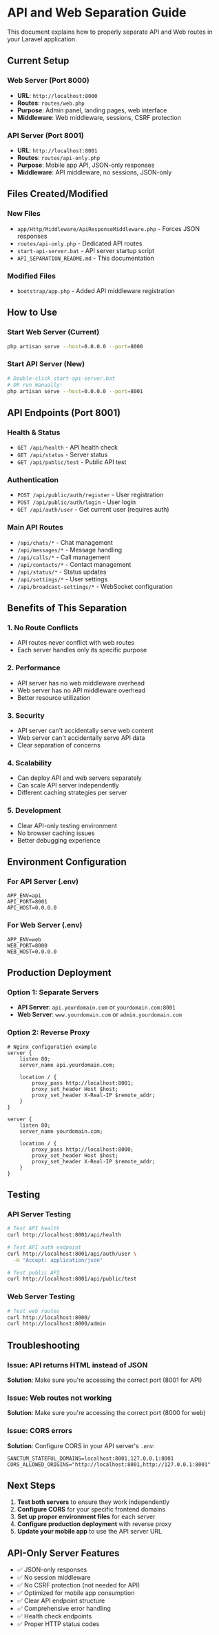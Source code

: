 # API and Web Separation Guide

This document explains how to properly separate API and Web routes in your Laravel application.

## Current Setup

### Web Server (Port 8000)
- **URL**: `http://localhost:8000`
- **Routes**: `routes/web.php`
- **Purpose**: Admin panel, landing pages, web interface
- **Middleware**: Web middleware, sessions, CSRF protection

### API Server (Port 8001)
- **URL**: `http://localhost:8001`
- **Routes**: `routes/api-only.php`
- **Purpose**: Mobile app API, JSON-only responses
- **Middleware**: API middleware, no sessions, JSON-only

## Files Created/Modified

### New Files
- `app/Http/Middleware/ApiResponseMiddleware.php` - Forces JSON responses
- `routes/api-only.php` - Dedicated API routes
- `start-api-server.bat` - API server startup script
- `API_SEPARATION_README.md` - This documentation

### Modified Files
- `bootstrap/app.php` - Added API middleware registration

## How to Use

### Start Web Server (Current)
```bash
php artisan serve --host=0.0.0.0 --port=8000
```

### Start API Server (New)
```bash
# Double-click start-api-server.bat
# OR run manually:
php artisan serve --host=0.0.0.0 --port=8001
```

## API Endpoints (Port 8001)

### Health & Status
- `GET /api/health` - API health check
- `GET /api/status` - Server status
- `GET /api/public/test` - Public API test

### Authentication
- `POST /api/public/auth/register` - User registration
- `POST /api/public/auth/login` - User login
- `GET /api/auth/user` - Get current user (requires auth)

### Main API Routes
- `/api/chats/*` - Chat management
- `/api/messages/*` - Message handling
- `/api/calls/*` - Call management
- `/api/contacts/*` - Contact management
- `/api/status/*` - Status updates
- `/api/settings/*` - User settings
- `/api/broadcast-settings/*` - WebSocket configuration

## Benefits of This Separation

### 1. **No Route Conflicts**
- API routes never conflict with web routes
- Each server handles only its specific purpose

### 2. **Performance**
- API server has no web middleware overhead
- Web server has no API middleware overhead
- Better resource utilization

### 3. **Security**
- API server can't accidentally serve web content
- Web server can't accidentally serve API data
- Clear separation of concerns

### 4. **Scalability**
- Can deploy API and web servers separately
- Can scale API server independently
- Different caching strategies per server

### 5. **Development**
- Clear API-only testing environment
- No browser caching issues
- Better debugging experience

## Environment Configuration

### For API Server (.env)
```env
APP_ENV=api
API_PORT=8001
API_HOST=0.0.0.0
```

### For Web Server (.env)
```env
APP_ENV=web
WEB_PORT=8000
WEB_HOST=0.0.0.0
```

## Production Deployment

### Option 1: Separate Servers
- **API Server**: `api.yourdomain.com` or `yourdomain.com:8001`
- **Web Server**: `www.yourdomain.com` or `admin.yourdomain.com`

### Option 2: Reverse Proxy
```nginx
# Nginx configuration example
server {
    listen 80;
    server_name api.yourdomain.com;

    location / {
        proxy_pass http://localhost:8001;
        proxy_set_header Host $host;
        proxy_set_header X-Real-IP $remote_addr;
    }
}

server {
    listen 80;
    server_name yourdomain.com;

    location / {
        proxy_pass http://localhost:8000;
        proxy_set_header Host $host;
        proxy_set_header X-Real-IP $remote_addr;
    }
}
```

## Testing

### API Server Testing
```bash
# Test API health
curl http://localhost:8001/api/health

# Test API auth endpoint
curl http://localhost:8001/api/auth/user \
  -H "Accept: application/json"

# Test public API
curl http://localhost:8001/api/public/test
```

### Web Server Testing
```bash
# Test web routes
curl http://localhost:8000/
curl http://localhost:8000/admin
```

## Troubleshooting

### Issue: API returns HTML instead of JSON
**Solution**: Make sure you're accessing the correct port (8001 for API)

### Issue: Web routes not working
**Solution**: Make sure you're accessing the correct port (8000 for web)

### Issue: CORS errors
**Solution**: Configure CORS in your API server's `.env`:
```env
SANCTUM_STATEFUL_DOMAINS=localhost:8001,127.0.0.1:8001
CORS_ALLOWED_ORIGINS="http://localhost:8001,http://127.0.0.1:8001"
```

## Next Steps

1. **Test both servers** to ensure they work independently
2. **Configure CORS** for your specific frontend domains
3. **Set up proper environment files** for each server
4. **Configure production deployment** with reverse proxy
5. **Update your mobile app** to use the API server URL

## API-Only Server Features

- ✅ JSON-only responses
- ✅ No session middleware
- ✅ No CSRF protection (not needed for API)
- ✅ Optimized for mobile app consumption
- ✅ Clear API endpoint structure
- ✅ Comprehensive error handling
- ✅ Health check endpoints
- ✅ Proper HTTP status codes
